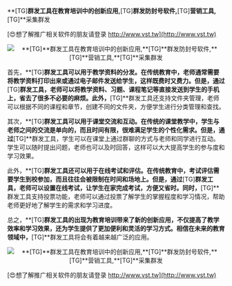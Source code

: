 **[TG]**群发工具在教育培训中的创新应用,**[TG]**群发防封号软件,**[TG]**营销工具,**[TG]**采集群发

[😍想了解推广相关软件的朋友请登录 http://www.vst.tw](http://www.vst.tw)

 <center><img src="https://vst.tw/MP4/tuiguang/png/0.png" alt="**[TG]**群发工具在教育培训中的创新应用,**[TG]**群发防封号软件,**[TG]**营销工具,**[TG]**采集群发"></center>

首先，**[TG]**群发工具可以用于教学资料的分发。在传统教育中，老师通常需要将教学资料打印出来或通过电子邮件发送给学生，这样既费时又费力。但是，通过**[TG]**群发工具，老师可以将教学资料、习题、课程笔记等直接发送到学生的手机上，省去了很多不必要的麻烦。此外，**[TG]**群发工具还支持文件夹管理，老师可以根据不同的课程和章节，创建不同的文件夹，方便学生进行分类管理和查找。

其次，**[TG]**群发工具可以用于课堂交流和互动。在传统的课堂教学中，学生与老师之间的交流是单向的，而且时间有限，很难满足学生的个性化需求。但是，通过**[TG]**群发工具，学生可以在课堂上通过群聊的方式与老师和同学进行互动。学生可以随时提出问题，老师也可以及时回答，这样可以大大提高学生的参与度和学习效果。

此外，**[TG]**群发工具还可以用于在线考试和评估。在传统教育中，考试评估需要学生到校参加，而且往往会被限制在时间和场地上。但是，通过**[TG]**群发工具，老师可以设置在线考试，让学生在家完成考试，方便又省时。同时，**[TG]**群发工具支持投票功能，老师可以通过投票了解学生的掌握程度和学习情况，帮助老师更好地了解学生的需求和学习进度。

总之，**[TG]**群发工具的出现为教育培训带来了新的创新应用，不仅提高了教学效率和学习效果，还为学生提供了更加便利和灵活的学习方式。相信在未来的教育领域中，**[TG]**群发工具将会有着越来越广泛的应用。

 <center><img src="https://vst.tw/MP4/tuiguang/png/8.png" alt="**[TG]**群发工具在教育培训中的创新应用,**[TG]**群发防封号软件,**[TG]**营销工具,**[TG]**采集群发"></center>

[😍想了解推广相关软件的朋友请登录 http://www.vst.tw](http://www.vst.tw)



